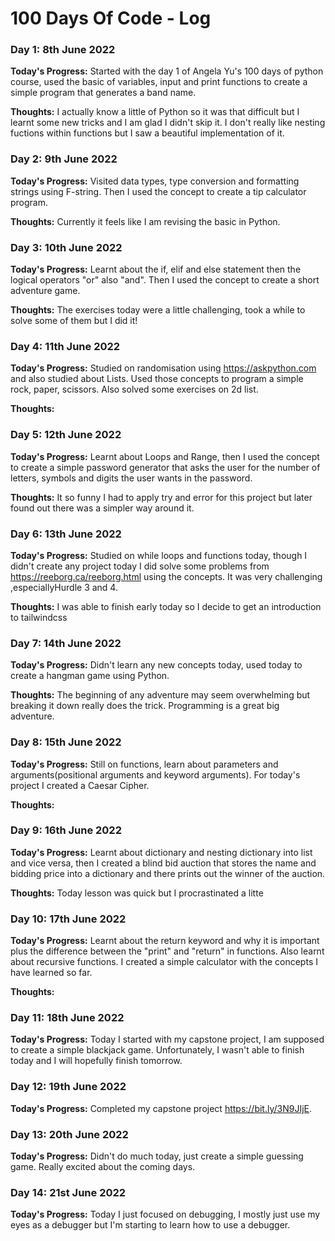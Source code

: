 # 100 Days Of Code - Log

### Day 1: 8th June 2022

**Today's Progress:** Started with the day 1 of Angela Yu's 100 days of python course, used the basic of variables, input and print functions to create a simple program that generates a band name.  

**Thoughts:** I actually know a little of Python so it was that difficult but I learnt some new tricks and I am glad I didn't skip it. I don't really like nesting fuctions within functions but I saw a beautiful implementation of it. 

### Day 2: 9th June 2022

**Today's Progress:** Visited data types, type conversion and formatting strings using F-string. Then I used the concept to create a tip calculator program.

**Thoughts:** Currently it feels like I am revising the basic in Python.

### Day 3: 10th June 2022

**Today's Progress:** Learnt about the if, elif and else statement then the logical operators "or" also "and". Then I used the concept to create a short adventure game. 

**Thoughts:** The exercises today were a little challenging, took a while to solve some of them but I did it! 

### Day 4: 11th June 2022

**Today's Progress:** Studied on randomisation using https://askpython.com and also studied about Lists. Used those concepts to program a simple rock, paper, scissors. Also solved some exercises on 2d list.  

**Thoughts:** 

### Day 5: 12th June 2022

**Today's Progress:** Learnt about Loops and Range, then I used the concept to create a simple password generator that asks the user for the number of letters, symbols and digits the user wants in the password. 

**Thoughts:** It so funny I had to apply try and error for this project but later found out there was a simpler way around it.


### Day 6: 13th June 2022

**Today's Progress:**  Studied on while loops and functions today, though I didn't create any project today I did solve some problems from https://reeborg.ca/reeborg.html using the concepts. It was very challenging ,especiallyHurdle 3 and 4. 

**Thoughts:** I was able to finish early today so I decide to get an introduction to tailwindcss


### Day 7: 14th June 2022

**Today's Progress:** Didn't learn any new concepts today, used today to create a hangman game using Python. 

**Thoughts:** The beginning of any adventure may seem overwhelming but breaking it down really does the trick. Programming is a great big adventure. 


### Day 8: 15th June 2022

**Today's Progress:** Still on functions, learn about parameters and arguments(positional arguments and keyword arguments). For today's project I created a Caesar Cipher. 

**Thoughts:** 



### Day 9: 16th June 2022

**Today's Progress:** Learnt about dictionary and nesting dictionary into list and vice versa, then I created a blind bid auction that stores the name and bidding price into a dictionary and there prints out the winner of the auction. 

**Thoughts:** Today lesson was quick but I procrastinated a litte 



### Day 10: 17th June 2022

**Today's Progress:** Learnt about the return keyword and why it is important plus the difference between the "print" and "return" in functions. Also learnt about recursive functions. I created a simple calculator with the concepts I have learned so far. 

**Thoughts:** 

### Day 11: 18th June 2022

**Today's Progress:** Today I started with my capstone project, I am supposed to create a simple blackjack game. Unfortunately, I wasn't able to finish today and I will hopefully finish tomorrow.

### Day 12: 19th June 2022

**Today's Progress:** Completed my capstone project https://bit.ly/3N9JIjE. 

### Day 13: 20th June 2022

**Today's Progress:** Didn't do much today, just create a simple guessing game. Really excited about the coming days. 


### Day 14: 21st June 2022

**Today's Progress:** Today I just focused on debugging, I mostly just use my eyes as a debugger but I'm starting to learn how to use a debugger. 
